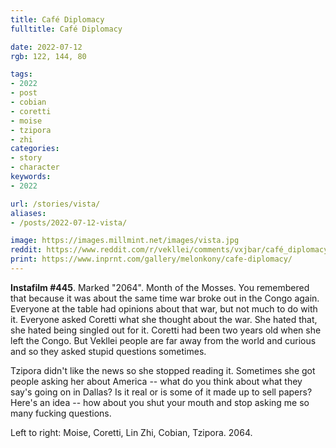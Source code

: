 ```yaml
---
title: Café Diplomacy
fulltitle: Café Diplomacy

date: 2022-07-12
rgb: 122, 144, 80

tags: 
- 2022
- post
- cobian
- coretti
- moise
- tzipora
- zhi
categories:
- story
- character
keywords:
- 2022

url: /stories/vista/
aliases:
- /posts/2022-07-12-vista/

image: https://images.millmint.net/images/vista.jpg
reddit: https://www.reddit.com/r/vekllei/comments/vxjbar/café_diplomacy/
print: https://www.inprnt.com/gallery/melonkony/cafe-diplomacy/
---
```


**Instafilm #445**. Marked "2064". Month of the Mosses. You remembered that because it was about the same time war broke out in the Congo again. Everyone at the table had opinions about that war, but not much to do with it. Everyone asked Coretti what she thought about the war. She hated that, she hated being singled out for it. Coretti had been two years old when she left the Congo. But Vekllei people are far away from the world and curious and so they asked stupid questions sometimes.

Tzipora didn't like the news so she stopped reading it. Sometimes she got people asking her about America -- what do you think about what they say's going on in Dallas? Is it real or is some of it made up to sell papers? Here's an idea -- how about you shut your mouth and stop asking me so many fucking questions.

Left to right: Moise, Coretti, Lin Zhi, Cobian, Tzipora. 2064.